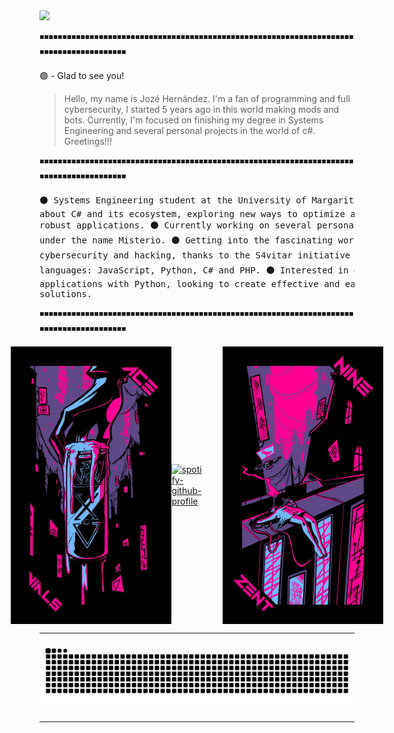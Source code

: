 <img src="https://github.com/Jozexo/Jozexo/blob/main/gif/Jozexo.gif" style="border-radius: 30px margin-right: 10px;"/>

◾️◾️◾️◾️◾️◾️◾️◾️◾️◾️◾️◾️◾️◾️◾️◾️◾️◾️◾️◾️◾️◾️◾️◾️◾️◾️◾️◾️◾️◾️◾️◾️◾️◾️◾️◾️◾️◾️◾️◾️◾️◾️◾️◾️◾️◾️◾️◾️◾️◾️◾️◾️◾️◾️◾️◾️◾️◾️◾️◾️◾️◾️◾️◾️◾️◾️◾️◾️◾️◾️◾️◾️◾️◾️◾️◾️◾️◾️◾️◾️◾️◾️◾️◾️◾️◾️◾️◾️

🟣 - Glad to see you!

> Hello, my name is Jozé Hernández. I'm a fan of programming and full cybersecurity, I started 5 years ago in this world making mods and bots. Currently, I'm focused on finishing my degree in Systems Engineering and several personal projects in the world of c#. Greetings!!!

◾️◾️◾️◾️◾️◾️◾️◾️◾️◾️◾️◾️◾️◾️◾️◾️◾️◾️◾️◾️◾️◾️◾️◾️◾️◾️◾️◾️◾️◾️◾️◾️◾️◾️◾️◾️◾️◾️◾️◾️◾️◾️◾️◾️◾️◾️◾️◾️◾️◾️◾️◾️◾️◾️◾️◾️◾️◾️◾️◾️◾️◾️◾️◾️◾️◾️◾️◾️◾️◾️◾️◾️◾️◾️◾️◾️◾️◾️◾️◾️◾️◾️◾️◾️◾️◾️◾️◾️<pre>
⚫️ Systems Engineering student at the University of Margarita [UNIMAR](https://portalunimar.unimar.edu.ve/).
⚫️ Passionate about C# and its ecosystem, exploring new ways to optimize and create robust applications.
⚫️ Currently working on several personal projects under the name Misterio.
⚫️ Getting into the fascinating world of cybersecurity and hacking, thanks to the S4vitar initiative .
⚫️ Main languages: JavaScript, Python, C# and PHP.
⚫️ Interested in developing applications with Python, looking to create effective and easy to use solutions.
</pre>

◾️◾️◾️◾️◾️◾️◾️◾️◾️◾️◾️◾️◾️◾️◾️◾️◾️◾️◾️◾️◾️◾️◾️◾️◾️◾️◾️◾️◾️◾️◾️◾️◾️◾️◾️◾️◾️◾️◾️◾️◾️◾️◾️◾️◾️◾️◾️◾️◾️◾️◾️◾️◾️◾️◾️◾️◾️◾️◾️◾️◾️◾️◾️◾️◾️◾️◾️◾️◾️◾️◾️◾️◾️◾️◾️◾️◾️◾️◾️◾️◾️◾️◾️◾️◾️◾️◾️◾️

<div style="display: flex; justify-content: center; align-items: center;">
  <img src="gif/1.jpg" width="257" style="border-radius: 30px margin-right: 10px;"/>
  <a href="https://github.com/kittinan/spotify-github-profile">
    <img src="https://spotify-github-profile.kittinanx.com/api/view?uid=3172duxsvztk6aw6fsqeptfy4mfa&cover_image=true&theme=default&show_offline=true&background_color=121212&interchange=false" alt="spotify-github-profile" style="margin-right: 30px;"/>
  </a>
  <img src="gif/2.jpg" width="257" style="border-radius: 30px margin-right: 10px;"/>
</div>


---


<div align="center">
  <picture>
    <source media="(prefers-color-scheme: dark)" srcset="https://raw.githubusercontent.com/huiishan99/huiishan99/output/github-contribution-grid-snake-dark.svg">
    <source media="(prefers-color-scheme: light)" srcset="https://raw.githubusercontent.com/huiishan99/huiishan99/output/github-contribution-grid-snake.svg">
    <img alt="github contribution grid snake animation" src="https://raw.githubusercontent.com/huiishan99/huiishan99/output/github-contribution-grid-snake.svg">
  </picture>  
</div>

---
